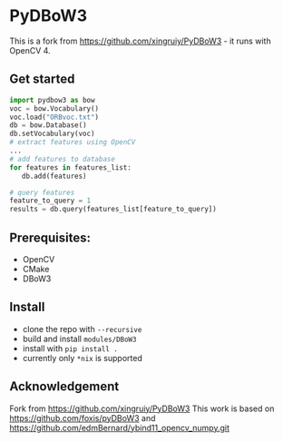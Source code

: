 PyDBoW3
==============
This is a fork from https://github.com/xingruiy/PyDBoW3 - it runs with OpenCV 4.


## Get started

```python
import pydbow3 as bow
voc = bow.Vocabulary()
voc.load("ORBvoc.txt")
db = bow.Database()
db.setVocabulary(voc)
# extract features using OpenCV
...
# add features to database
for features in features_list:
   db.add(features)

# query features
feature_to_query = 1
results = db.query(features_list[feature_to_query])
```

## Prerequisites:
* OpenCV 
* CMake 
* DBoW3

## Install

+ clone the repo with `--recursive`
+ build and install `modules/DBoW3`
+ install with `pip install .` 
+ currently only `*nix` is supported

## Acknowledgement
Fork from https://github.com/xingruiy/PyDBoW3
This work is based on https://github.com/foxis/pyDBoW3
and https://github.com/edmBernard/ybind11_opencv_numpy.git
